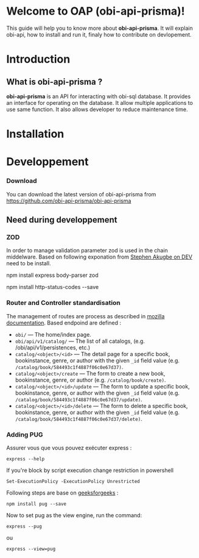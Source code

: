 # Welcome to OAP (obi-api-prisma)!

  

This guide will help you to know more about **obi-api-prisma**. It will explain obi-api, how to install and run it, finaly how to contribute on devlopement.

  

# Introduction

  

## What is obi-api-prisma ?

  

**obi-api-prisma** is an API for interacting with obi-sql database. It provides an interface for operating on the database. It allow multiple applications to use same function. It also allows developer to reduce maintenance time.

  

# Installation

  

# Developpement

  

### Download

  

You can download the latest version of obi-api-prisma from https://github.com/obi-api-prisma/obi-api-prisma

  
  

## Need during developpement

  

### ZOD

In order to manage validation parameter zod is used in the chain middelware. Based on following exponation from [Stephen Akugbe on DEV]( https://dev.to/osalumense/validating-request-data-in-expressjs-using-zod-a-comprehensive-guide-3a0j) need to be install.

npm install express body-parser zod

npm install http-status-codes --save

  

### Router and Controller standardisation

The management of routes are process as described in [mozilla documentation](https://developer.mozilla.org/en-US/docs/Learn/Server-side/Express_Nodejs/routes). 
Based endpoind are defined : 

 - `obi/`  — The home/index page.
-   `obi/api/v1/catalog/`  — The list of all catalogs, (e.g. /obi/api/v1/persistences,  etc.)
-   `catalog/<object>/<id>`  — The detail page for a specific book, bookinstance, genre, or author with the given  `_id`  field value (e.g.  `/catalog/book/584493c1f4887f06c0e67d37)`.
-   `catalog/<object>/create`  — The form to create a new book, bookinstance, genre, or author (e.g.  `/catalog/book/create)`.
-   `catalog/<object>/<id>/update`  — The form to update a specific book, bookinstance, genre, or author with the given  `_id`  field value (e.g.  `/catalog/book/584493c1f4887f06c0e67d37/update)`.
-   `catalog/<object>/<id>/delete`  — The form to delete a specific book, bookinstance, genre, or author with the given  `_id`  field value (e.g.  `/catalog/book/584493c1f4887f06c0e67d37/delete)`.


### Adding PUG


Assurer vous que vous pouvez exécuter express :

    express --help

If you're block by script execution change restriction in powershell 

    Set-ExecutionPolicy -ExecutionPolicy Unrestricted

Following steps are base on [geeksforgeeks](https://www.geeksforgeeks.org/how-to-add-pug-engine-in-express-js/) : 

    npm install pug --save

Now to set pug as the view engine, run the command:

    express --pug

ou

    express --view=pug



